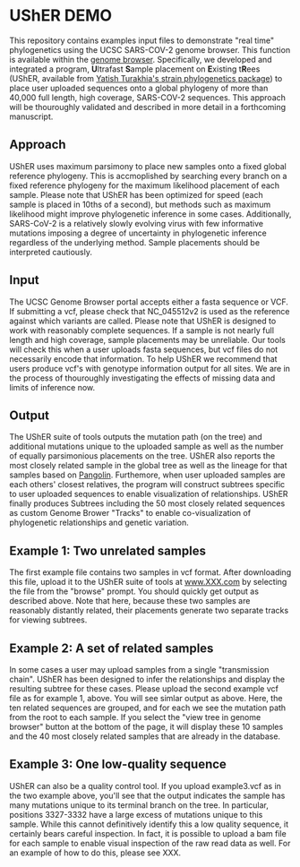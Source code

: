# **UShER DEMO**
This repository contains examples input files to demonstrate "real time" phylogenetics using the UCSC SARS-COV-2 genome browser. This function is available within the [genome browser](www.xxx.com). Specifically, we developed and integrated a program, **U**ltrafast **S**ample placement on **E**xisting t**R**ees (UShER, available from [Yatish Turakhia's strain phylogenetics package](https://github.com/yatisht/strain_phylogenetics)) to place user uploaded sequences onto a global phylogeny of more than 40,000 full length, high coverage, SARS-COV-2 sequences. This approach will be thouroughly validated and described in more detail in a forthcoming manuscript. 

## **Approach**
UShER uses maximum parsimony to place new samples onto a fixed global reference phylogeny. This is accmoplished by searching every branch on a fixed reference phylogeny for the maximum likelihood placement of each sample. Please note that UShER has been optimized for speed (each sample is placed in 10ths of a second), but methods such as maximum likelihood might improve phylogenetic inference in some cases. Additionally, SARS-CoV-2 is a relatively slowly evolving virus with few  informative mutations imposing a degree of uncertainty in phylogenetic inference regardless of the underlying method. Sample placements should be interpreted cautiously. 

## **Input**
The UCSC Genome Browser portal accepts either a fasta sequence or VCF. If submitting a vcf, please check that NC_045512v2 is used as the reference against which variants are called. Please note that UShER is designed to work with reasonably complete sequences. If a sample is not nearly full length and high coverage, sample placements may be unreliable. Our tools will check this when a user uploads fasta sequences, but vcf files do not necessarily encode that information. To help UShER we recommend that users produce vcf's with genotype information output for all sites. We are in the process of thouroughly investigating the effects of missing data and limits of inference now. 

## **Output**
The UShER suite of tools outputs the mutation path (on the tree) and additional mutations unique to the uploaded sample as well as the number of equally parsimonious placements on the tree. UShER also reports the most closely related sample in the global tree as well as the lineage for that samples based on [Pangolin](https://github.com/cov-lineages/pangolin). Furthemore, when user uploaded samples are each others' closest relatives, the program will construct subtrees specific to user uploaded sequences to enable visualization of relationships. UShER finally produces Subtrees including the 50 most closely related sequences as custom Genome Brower "Tracks" to enable co-visualization of phylogenetic relationships and genetic variation. 

## **Example 1: Two unrelated samples**
The first example file contains two samples in vcf format. After downloading this file, upload it to the UShER suite of tools at www.XXX.com by selecting the file from the "browse" prompt. You should quickly get output as described above. Note that here, because these two samples are reasonably distantly related, their placements generate two separate tracks for viewing subtrees. 

## **Example 2: A set of related samples**
In some cases a user may upload samples from a single "transmission chain". UShER has been designed to infer the relationships and display the resulting subtree for these cases. Please upload the second example vcf file as for example 1, above. You will see simlar output as above. Here, the ten related sequences are grouped, and for each we see the mutation path from the root to each sample. If you select the "view tree in genome browser" button at the bottom of the page, it will display these 10 samples and the 40 most closely related samples that are already in the database. 

## **Example 3: One low-quality sequence** 
UShER can also be a quality control tool. If you upload example3.vcf as in the two example above, you'll see that the output indicates the sample has many mutations unique to its terminal branch on the tree. In particular, positions 3327-3332 have a large excess of mutations unique to this sample. While this cannot definitively identify this a low quality sequence, it certainly bears careful inspection. In fact, it is possible to upload a bam file for each sample to enable visual inspection of the raw read data as well. For an example of how to do this, please see XXX. 

